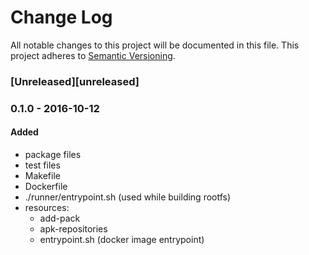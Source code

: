 # Change Log
All notable changes to this project will be documented in this file.
This project adheres to [Semantic Versioning](http://semver.org/).

### [Unreleased][unreleased]

### 0.1.0 - 2016-10-12
#### Added
- package files
- test files
- Makefile
- Dockerfile
- ./runner/entrypoint.sh (used while building rootfs)
- resources:    
    - add-pack
    - apk-repositories
    - entrypoint.sh (docker image entrypoint)

